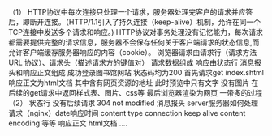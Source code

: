 （1）
HTTP协议中每次连接只处理一个请求，服务器处理完客户的请求并应答后，即断开连接。（HTTP/1.1引入了持久连接（keep-alive）机制，允许在同一个TCP连接中发送多个请求和响应。)
HTTP协议对事务处理没有记忆能力，每次请求都需要提供完整的请求信息，服务器不会保存任何关于客户端请求的状态信息,而允许客户端缓存服务器响应的内容（cookie）。
浏览器请求由请求行（请求方法 URL 协议）、请求头（描述请求方的键值对） 请求数据组成
响应由状态行 消息报头和响应正文组成
成功登录图书馆网站 状态码均为200
首先请求get index.shtml 响应正文为html文档 其中含有网页资源的地址 此时预览中只有文字 没有图片
在后续的get请求中返回样式表、图片、css等
最后浏览器渲染为网页
一带多的过程
（2）
状态行
没有后续请求 304 not modified
消息报头
server服务器如何处理请求（nginx）date响应时间 content type connection keep alive content encoding 等等
响应正文
html文档 <!DOCTYPE html> ....

